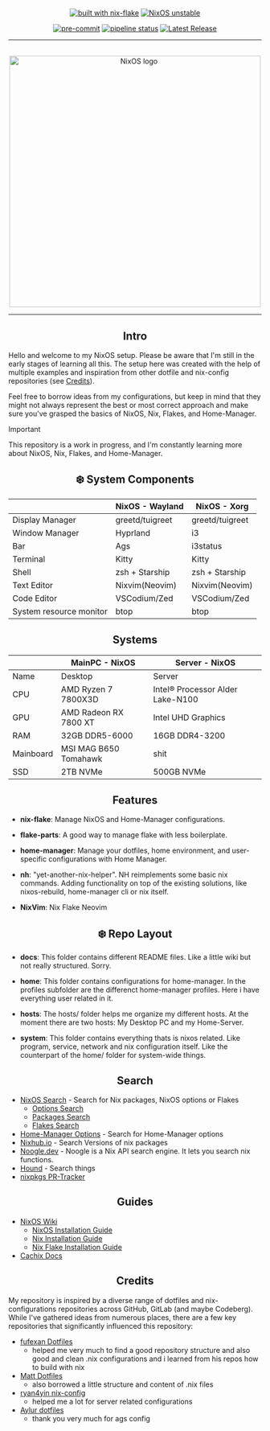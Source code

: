#

<div align="center">

[![built with nix-flake](https://img.shields.io/static/v1?logo=nixos&logoColor=white&label=&message=Built%20with%20Nix%20Flakes&color=41439a)](https://builtwithnix.org) [![NixOS unstable](https://img.shields.io/badge/NixOS-unstable-informational.svg?style=flat&logo=nixos&logoColor=CAD3F5&colorA=24273A&colorB=8AADF4)](https://github.com/nixos/nixpkgs)

[![pre-commit](https://img.shields.io/badge/pre--commit-enabled-brightgreen?logo=pre-commit)](https://github.com/pre-commit/pre-commit) [![pipeline status](https://gitlab.com/simonoscr/nixfiles/badges/main/pipeline.svg)](https://gitlab.com/simonoscr/nixfiles/-/commits/main)
[![Latest Release](https://gitlab.com/simonoscr/nixfiles/-/badges/release.svg)](https://gitlab.com/simonoscr/nixfiles/-/releases)

---

<br>
  <img src="https://raw.githubusercontent.com/NixOS/nixos-artwork/master/logo/nixos-white.png" width="500px" alt="NixOS logo"/>
<br>

</div>

---

<div align="center">

## Intro

</div>

Hello and welcome to my NixOS setup. Please be aware that I'm still in the early stages of learning all this. The setup here was created with the help of multiple examples and inspiration from other dotfile and nix-config repositories (see [Credits](https://gitlab.com/simonoscr/nixfiles#credits)).

Feel free to borrow ideas from my configurations, but keep in mind that they might not always represent the best or most correct approach and make sure you've grasped the basics of NixOS, Nix, Flakes, and Home-Manager.

> [!IMPORTANT]
> This repository is a work in progress, and I'm constantly learning more about NixOS, Nix, Flakes, and Home-Manager.

<div align="center">

## :snowflake: System Components

| | NixOS - Wayland | NixOS - Xorg |
|-|-----------------|--------------|
| Display Manager | greetd/tuigreet | greetd/tuigreet |
| Window Manager | Hyprland | i3 |
| Bar | Ags | i3status |
| Terminal| Kitty | Kitty |
| Shell | zsh + Starship | zsh + Starship |
| Text Editor | Nixvim(Neovim) | Nixvim(Neovim) |
| Code Editor | VSCodium/Zed | VSCodium/Zed |
| System resource monitor | btop | btop |


## Systems

| | MainPC - NixOS | Server - NixOS |
|-|-----------------|--------------|
| Name | Desktop | Server |
| CPU | AMD Ryzen 7 7800X3D | Intel® Processor Alder Lake-N100 |
| GPU | AMD Radeon RX 7800 XT | Intel UHD Graphics |
| RAM | 32GB DDR5-6000 | 16GB DDR4-3200 |
| Mainboard | MSI MAG B650 Tomahawk | shit |
| SSD | 2TB NVMe | 500GB NVMe |

</div>

<div align="center">

## Features

</div>

- **nix-flake**: Manage NixOS and Home-Manager configurations.

- **flake-parts**: A good way to manage flake with less boilerplate.

- **home-manager**: Manage your dotfiles, home environment, and user-specific configurations with Home Manager.

- **nh**: "yet-another-nix-helper". NH reimplements some basic nix commands. Adding functionality on top of the existing solutions, like nixos-rebuild, home-manager cli or nix itself.

- **NixVim**: Nix Flake Neovim

<div align="center">

## :snowflake: Repo Layout

</div>

- **docs**: This folder contains different README files. Like a little wiki but not really structured. Sorry.

- **home**: This folder contains configurations for home-manager. In the profiles subfolder are the differenct home-manager profiles. Here i have everything user related in it.

- **hosts**: The hosts/ folder helps me organize my different hosts. At the moment there are two hosts: My Desktop PC and my Home-Server.

- **system**: This folder contains everything thats is nixos related. Like program, service, network and nix configuration itself. Like the counterpart of the home/ folder for system-wide things.

<div align="center">

## Search

</div>

- [NixOS Search](https://search.nixos.org) - Search for Nix packages, NixOS options or Flakes
  - [Options Search](https://search.nixos.org/options)
  - [Packages Search](https://search.nixos.org/packages)
  - [Flakes Search](https://search.nixos.org/flakes)
- [Home-Manager Options](https://mipmip.github.io/home-manager-option-search/) - Search for Home-Manager options
- [Nixhub.io](https://www.nixhub.io/) - Search Versions of nix packages
- [Noogle.dev](https://noogle.dev/) - Noogle is a Nix API search engine. It lets you search nix functions.
- [Hound](https://search.nix.gsc.io/) - Search things
- [nixpkgs PR-Tracker](https://nixpk.gs/pr-tracker.html)

<div align="center">

## Guides

</div>

- [NixOS Wiki](https://nixos.wiki/)
  - [NixOS Installation Guide](https://nixos.wiki/wiki/NixOS_Installation_Guide)
  - [Nix Installation Guide](https://nixos.wiki/wiki/Nix_Installation_Guide)
  - [Nix Flake Installation Guide](https://nixos.wiki/wiki/Flakes)
- [Cachix Docs](https://docs.cachix.org/)

<div align="center">

## Credits

</div>

My repository is inspired by a diverse range of dotfiles and nix-configurations repositories across GitHub, GitLab (and maybe Codeberg). While I've gathered ideas from numerous places, there are a few key repositories that significantly influenced this repository:

- [fufexan Dotfiles](https://github.com/fufexan/dotfiles)
  - helped me very much to find a good repository structure and also good and clean .nix configurations and i learned from his repos how to build with nix
- [Matt Dotfiles](https://gitlab.com/usmcamp0811/dotfiles)
  - also borrowed a little structure and content of .nix files
- [ryan4yin nix-config](https://github.com/ryan4yin/nix-config)
  - helped me a lot for server related configurations
- [Aylur dotfiles](https://github.com/Aylur/dotfiles)
  - thank you very much for ags config
